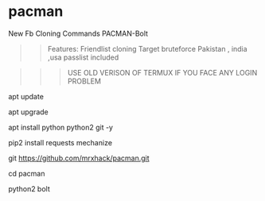 # pacman
New Fb Cloning Commands PACMAN-Bolt
>>Features:
>>Friendlist cloning
>>Target bruteforce
>>Pakistan , india ,usa passlist included

>>>USE OLD VERISON OF TERMUX IF YOU FACE ANY LOGIN PROBLEM

apt update

apt upgrade

apt install python python2 git -y

pip2 install requests mechanize

git https://github.com/mrxhack/pacman.git

cd pacman

python2 bolt
